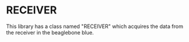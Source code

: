 # RECEIVER
This library has a class named "RECEIVER" which acquires the data from the receiver in the beaglebone blue.
